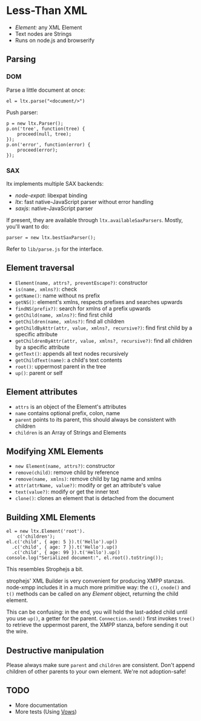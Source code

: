 # Less-Than XML

* *Element:* any XML Element
* Text nodes are Strings
* Runs on node.js and browserify


## Parsing

### DOM

Parse a little document at once:

    el = ltx.parse("<document/>")

Push parser:

	p = new ltx.Parser();
	p.on('tree', function(tree) {
		proceed(null, tree);
	});
	p.on('error', function(error) {
		proceed(error);
	});

### SAX

ltx implements multiple SAX backends:

* *node-expat*: libexpat binding
* *ltx*: fast native-JavaScript parser without error handling
* *saxjs*: native-JavaScript parser

If present, they are available through
`ltx.availableSaxParsers`. Mostly, you'll want to do:

    parser = new ltx.bestSaxParser();

Refer to `lib/parse.js` for the interface.


## Element traversal

* `Element(name, attrs?, preventEscape?)`: constructor
* `is(name, xmlns?)`: check
* `getName()`: name without ns prefix
* `getNS()`: element's xmlns, respects prefixes and searches upwards
* `findNS(prefix?)`: search for xmlns of a prefix upwards
* `getChild(name, xmlns?)`: find first child
* `getChildren(name, xmlns?)`: find all children
* `getChildByAttr(attr, value, xmlns?, recursive?)`: find first child by a specific attribute
* `getChildrenByAttr(attr, value, xmlns?, recursive?)`: find all children by a specific attribute
* `getText()`: appends all text nodes recursively
* `getChildText(name)`: a child's text contents
* `root()`: uppermost parent in the tree
* `up()`: parent or self


## Element attributes

* `attrs` is an object of the Element's attributes
* `name` contains optional prefix, colon, name
* `parent` points to its parent, this should always be consistent with
  children
* `children` is an Array of Strings and Elements

## Modifying XML Elements

* `new Element(name, attrs?)`: constructor
* `remove(child)`: remove child by reference
* `remove(name, xmlns)`: remove child by tag name and xmlns
* `attr(attrName, value?)`: modify or get an attribute's value
* `text(value?)`: modify or get the inner text
* `clone()`: clones an element that is detached from the document

## Building XML Elements

    el = new ltx.Element('root').
		c('children');
	el.c('child', { age: 5 }).t('Hello').up()
	  .c('child', { age: 7 }).t('Hello').up()
	  .c('child', { age: 99 }).t('Hello').up()
	console.log("Serialized document:", el.root().toString());

This resembles Strophejs a bit.

strophejs' XML Builder is very convenient for producing XMPP
stanzas. node-xmpp includes it in a much more primitive way: the
`c()`, `cnode()` and `t()` methods can be called on any *Element*
object, returning the child element.

This can be confusing: in the end, you will hold the last-added child
until you use `up()`, a getter for the parent. `Connection.send()`
first invokes `tree()` to retrieve the uppermost parent, the XMPP
stanza, before sending it out the wire.


## Destructive manipulation

Please always make sure `parent` and `children` are consistent. Don't
append children of other parents to your own element. We're not
adoption-safe!


## TODO

* More documentation
* More tests (Using [Vows](http://vowsjs.org/))

